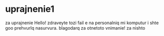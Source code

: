 # uprajnenie1
za uprajnenie
Hello!
zdraveyte tozi fail e na personalniq mi komputur i shte goo prehvurlq nasurvura.
blagodarq za otnetoto vnimanie!
za nishto

